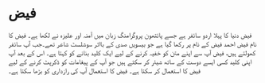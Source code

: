# فیض
فیض دنیا کا پہلا اردو سائفر ہے جسے پائتھون پروگرامنگ زبان میں آمنہ اور علیزہ نے لکھا ہے۔ فیض کا نام فیض احمد فیض کے نام پر رکھا گیا ہے جو بیسویں صدی کے بااثر سوشلسٹ شاعر تھے۔جب آپ سائفر کھولتے ہیں، فیض آپ سے اپنے متن کو خفیہ کرنے کے لیے ایک کلید بنانے کو کہتا ہے۔ اس کے بعد آپ اپنی کلید کسی ایسے دوست کے ساتھ شیئر کر سکتے ہیں جو آپ کے پیغامات کو ڈکرپٹ کرنے کے لیے فیض کا استعمال کر سکتا ہے۔ فیض کا استعمال آپ کی رازداری کو بڑھا سکتا ہے۔

